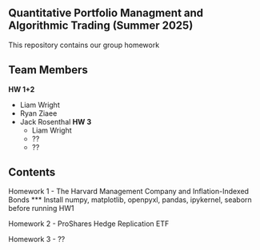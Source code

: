 ## Quantitative Portfolio Managment and Algorithmic Trading (Summer 2025)
This repository contains our group homework

## Team Members
**HW 1+2**
 - Liam Wright
 - Ryan Ziaee
 - Jack Rosenthal
**HW 3**
   - Liam Wright
   - ??
   - ??

## Contents
Homework 1 - The Harvard Management Company and Inflation-Indexed Bonds
*** Install numpy, matplotlib, openpyxl, pandas, ipykernel, seaborn before running HW1

Homework 2 - ProShares Hedge Replication ETF

Homework 3 - ??
